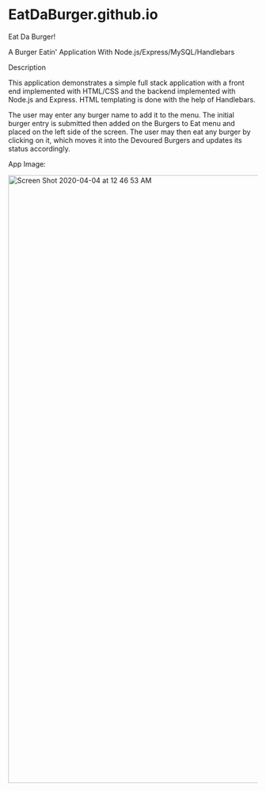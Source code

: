 # EatDaBurger.github.io

Eat Da Burger!

A Burger Eatin' Application With Node.js/Express/MySQL/Handlebars

Description

This application demonstrates a simple full stack application with a front end implemented with HTML/CSS and the backend implemented with Node.js and Express. HTML templating is done with the help of Handlebars.

The user may enter any burger name to add it to the menu. The initial burger entry is submitted then added on the Burgers to Eat menu and placed on the left side of the screen. The user may then eat any burger by clicking on it, which moves it into the Devoured Burgers and updates its status accordingly.


App Image:

<img width="1226" alt="Screen Shot 2020-04-04 at 12 46 53 AM" src="https://user-images.githubusercontent.com/58242373/78419053-b31f9580-760f-11ea-9d67-ba296f0df31f.png">

